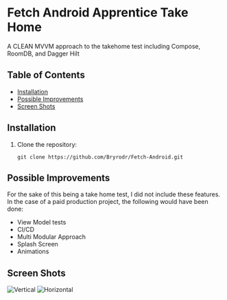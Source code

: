 # Fetch Android Apprentice Take Home

A CLEAN MVVM approach to the takehome test including Compose, RoomDB, and Dagger Hilt

## Table of Contents

- [Installation](#installation)
- [Possible Improvements](#possible-improvements)
- [Screen Shots](#screen-shots)


## Installation

1. Clone the repository:
   ```shell
   git clone https://github.com/Bryrodr/Fetch-Android.git

## Possible Improvements
For the sake of this being a take home test, I did not include these features. In the case of a paid production project, the following would have been done:

- View Model tests
- CI/CD
- Multi Modular Approach
- Splash Screen
- Animations

## Screen Shots
![Vertical](app/screenshots/VerticalView.png)
![Horizontal](app/screenshots/horizontalview.png)

